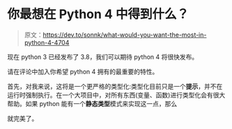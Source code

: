 # 你最想在 Python 4 中得到什么？

> 原文：<https://dev.to/sonnk/what-would-you-want-the-most-in-python-4-4704>

现在 python 3 已经发布了 3.8，我们可以期待 python 4 将很快发布。

请在评论中加入你希望 python 4 拥有的最重要的特性。

首先，对我来说，这将是一个更严格的类型化:类型化目前只是一个**提示**，并不在运行时强制执行。在一个大项目中，对所有东西(变量、函数)进行类型化会有很大帮助。如果 python 能有一个**静态类型**模式来实现这一点，那么

就完美了。